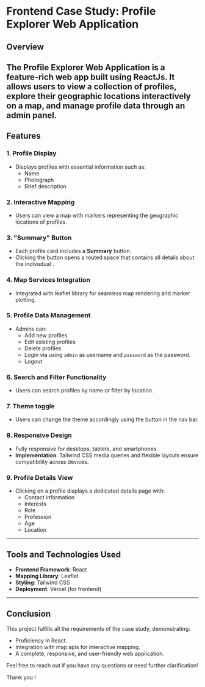 # Frontend Case Study: Profile Explorer Web Application

## Overview
The **Profile Explorer Web Application** is a feature-rich web app built using ReactJs. It allows users to view a collection of profiles, explore their geographic locations interactively on a map, and manage profile data through an admin panel.
---

## Features

### 1. **Profile Display**
- Displays profiles with essential information such as:
  - Name
  - Photograph
  - Brief description

### 2. **Interactive Mapping**
- Users can view a map with markers representing the geographic locations of profiles.

### 3. **"Summary" Button**
- Each profile card includes a **Summary** button.
- Clicking the button opens a routed space that contains all details about the indivudual .

### 4. **Map Services Integration**
- Integrated with leaflet library for seamless map rendering and marker plotting.

### 5. **Profile Data Management**
- Admins can:
  - Add new profiles
  - Edit existing profiles
  - Delete profiles
  - Login via using `admin` as username and `password` as the password.
  - Logout
 
### 6. **Search and Filter Functionality**
- Users can search profiles by name or filter by location.

### 7. **Theme toggle**
- Users can change the theme accordingly using the button in the nav bar.

### 8. **Responsive Design**
- Fully responsive for desktops, tablets, and smartphones.
- **Implementation**: Tailwind CSS media queries and flexible layouts ensure compatibility across devices.

### 9. **Profile Details View**
- Clicking on a profile displays a dedicated details page with:
  - Contact information
  - Interests
  - Role
  - Profession
  - Age
  - Location

---

## Tools and Technologies Used
- **Frontend Framework**: React
- **Mapping Library**: Leaflet
- **Styling**: Tailwind CSS
- **Deployment**: Vercel (for frontend)

---

## Conclusion
This project fulfills all the requirements of the case study, demonstrating:
- Proficiency in React.
- Integration with map apis for interactive mapping.
- A complete, responsive, and user-friendly web application.

Feel free to reach out if you have any questions or need further clarification!

Thank you !
